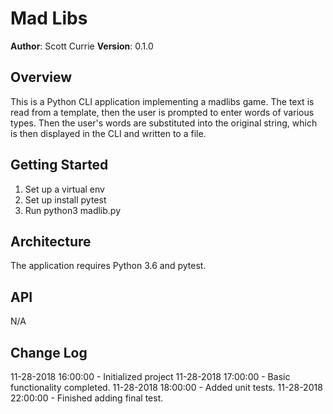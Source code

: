 # Mad Libs

**Author**: Scott Currie
**Version**: 0.1.0

## Overview
This is a Python CLI application implementing a madlibs game. The text is read from a template, then the user is prompted to enter words of various types. Then the user's words are substituted into the original string, which is then displayed in the CLI and written to a file.

## Getting Started
1. Set up a virtual env
1. Set up install pytest
1. Run python3 madlib.py

## Architecture
The application requires Python 3.6 and pytest.

## API
N/A

## Change Log
11-28-2018 16:00:00 - Initialized project
11-28-2018 17:00:00 - Basic functionality completed.
11-28-2018 18:00:00 - Added unit tests.
11-28-2018 22:00:00 - Finished adding final test.
